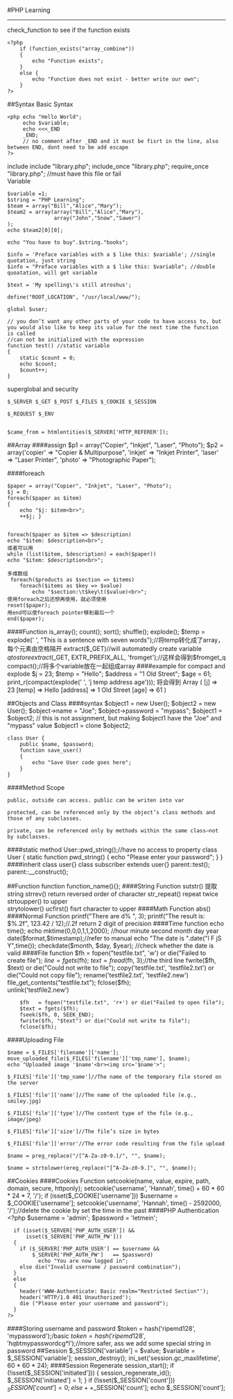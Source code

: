 #PHP Learning
***
check_function to see if the function exists

	<?php
  		if (function_exists("array_combine"))
  		{
    		echo "Function exists";
  		}
		else {
    		echo "Function does not exist - better write our own";
  		}
	?>
##Syntax
Basic Syntax
	
	<php echo "Hello World"; 
		 echo $variable;	
		 echo <<<_END
		 _END; 
		 // no comment after _END and it must be fisrt in the line, also between END, dont need to be add escape
	?>
include
	include "library.php";
	include_once "library.php";
	require_once "library.php"; //must have this file or fail	
Variable
	
	$variable =1;
	$string = "PHP Learning";
	$team = array("Bill","Alice","Mary");
	$team2 = array(array("Bill","Alice","Mary"),
				   array("John","Snow","Sawer")
	);
	echo $team2[0][0];
	
	echo "You have to buy".$string."books";
	
	$info = 'Preface variables with a $ like this: $variable'; //single quotation, just string
	$info = "Preface variables with a $ like this: $variable"; //double quoatation, will get variable
	
	$text = 'My spelling\'s still atroshus';
	
	define("ROOT_LOCATION", "/usr/local/www/");
	
	global $user;
	
    // you don’t want any other parts of your code to have access to, but you would also like to keep its value for the next time the function is called
    //can not be initialized with the expression
	function test() //static variable 
  	{
    	static $count = 0;
    	echo $count;
    	$count++;
	}

superglobal and security

	$_SERVER $_GET $_POST $_FILES $_COOKIE $_SESSION

	$_REQUEST $_ENV

	
	$came_from = htmlentities($_SERVER['HTTP_REFERER']);
##Array
####assign
  	  $p1 = array("Copier", "Inkjet", "Laser", "Photo");
	  $p2 = array('copier' => "Copier & Multipurpose",
              'inkjet' => "Inkjet Printer",
              'laser'  => "Laser Printer",
              'photo'  => "Photographic Paper");

####foreach

	$paper = array("Copier", "Inkjet", "Laser", "Photo");
  	$j = 0;
  	foreach($paper as $item)
  	{
    	echo "$j: $item<br>";
		++$j; }      

	
  	foreach($paper as $item => $description)
    echo "$item: $description<br>";	
	或者可以用
	while (list($item, $description) = each($paper))
    echo "$item: $description<br>";

   	多维数组
   	 foreach($products as $section => $items)
    	foreach($items as $key => $value)
      		echo "$section:\t$key\t($value)<br>";
	使用foreach之后还想再使用，就必须使用
	reset($paper); 
	用end可以使foreach pointer移到最后一个
	end($paper);
      		
####Function
	is_array();
	count();
	sort();
	shuffle();
	explode();
	$temp = explode(' ', "This is a sentence with seven words");//将temp转化成了array，每个元素由空格隔开
	extract($_GET)//will automatedly create variable $q to store
	extract($_GET, EXTR_PREFIX_ALL, 'fromget');//这样会得到$fromget_q
	compact();//将多个variable放在一起组成array
####example for compact and explode
	  $j       = 23;
  	  $temp    = "Hello";
      $address = "1 Old Street";
      $age     = 61;
      print_r(compact(explode(' ', 'j temp address age')));	
		将会得到
	Array (
      [j] => 23
      [temp] => Hello
      [address] => 1 Old Street
      [age] => 61
)

      
      		
            	
##Objects and Class
####syntax
	$object1 = new User();
	$object2 = new User();
	$object->name     = "Joe";
  	$object->password = "mypass";
  	$object1 = $object2; // this is not assignment, but making $object1 have the "Joe" and "mypass" value
  	$object1 = clone  $object2;

	class User {
    	public $name, $password;
    	function save_user()
    	{
      		echo "Save User code goes here";
    	}
	}

####Method Scope

	public, outside can access. public can be writen into var

	protected, can be referenced only by the object’s class methods and those of any subclasses.

	private, can be referenced only by methods within the same class—not by subclasses. 	
####static method
	User::pwd_string();//have no access to property
	class User {
    	static function pwd_string()
    	{
      	echo "Please enter your password";
    	}
	}    
####inherit
	class user{}
	class subscriber extends user{}
	parent::test();
	parent::__construct();	
	
##Function
function function_name(){};
####String Function
	sutstr() 提取string
	strrev() return reversed order of character
	str_repeat() repeat twice
	strtoupper() to upper	
	strytolower()
	ucfirst()  fisrt character to upper
####Math Function
	abs()	
####Normal Function
	printf("There are d% ", 3);	
	printf("The result is: $%.2f", 123.42 / 12);//.2f return 2 digit of precision
####Time function
	echo time();
	echo mktime(0,0,0,1,1,2000);
	//hour minute second month day year
	date($format,$timestamp);//refer to manual
    echo "The date is ".date("l F jS Y",time());
	checkdate($month, $day, $year); //check whether the date is valid
####File function
	  $fh = fopen("testfile.txt", 'w') or die("Failed to create file");
	  $line = fgets($fh);
	  $text = fread($fh, 3);//the third line
	  fwrite($fh, $text) or die("Could not write to file");
	  copy('testfile.txt', 'testfile2.txt') or die("Could not copy file");
	  rename('testfile2.txt', 'testfile2.new')
	  file_get_contents("testfile.txt");
  	  fclose($fh);	
  	  unlink('testfile2.new')

  	  

  	    $fh   = fopen("testfile.txt", 'r+') or die("Failed to open file");
  		$text = fgets($fh);
  		fseek($fh, 0, SEEK_END);
  		fwrite($fh, "$text") or die("Could not write to file");
  		fclose($fh);

####Uploading File

	$name = $_FILES['filename']['name'];
    move_uploaded_file($_FILES['filename']['tmp_name'], $name);
    echo "Uploaded image '$name'<br><img src='$name'>";

    $_FILES['file']['tmp_name']//The name of the temporary file stored on the server

    $_FILES['file']['name']//The name of the uploaded file (e.g., smiley.jpg)   		

    $_FILES['file']['type']//The content type of the file (e.g., image/jpeg)

    $_FILES['file']['size']//The file’s size in bytes

    $_FILES['file']['error'//The error code resulting from the file upload

    $name = preg_replace("/[^A-Za-z0-9.]/", "", $name);

    $name = strtolower(ereg_replace("[^A-Za-z0-9.]", "", $name));

  		
##Cookies
####Cookies Function
	setcookie(name, value, expire, path, domain, secure, httponly);
    setcookie('username', 'Hannah', time() + 60 * 60 * 24 * 7, '/');
    if (isset($_COOKIE['username'])) $username = $_COOKIE['username'];
   	setcookie('username', 'Hannah', time() - 2592000, '/');//delete the cookie by set the time in the past
####PHP Authentication
	<?php
      $username = 'admin';
      $password = 'letmein';

      if (isset($_SERVER['PHP_AUTH_USER']) &&
          isset($_SERVER['PHP_AUTH_PW']))
      {
        if ($_SERVER['PHP_AUTH_USER'] == $username &&
            $_SERVER['PHP_AUTH_PW']   == $password)
              echo "You are now logged in";
        else die("Invalid username / password combination");
      }
      else
      {
        header('WWW-Authenticate: Basic realm="Restricted Section"');
        header('HTTP/1.0 401 Unauthorized');
        die ("Please enter your username and password");
      }
    ?>
####Storing username and password
	$token = hash('ripemd128', 'mypassword');/basic
    $token = hash('ripemd128', 'hqb%$tmypasswordcg*l');//more safer, ass we add some special string in password
##Session
	$_SESSION['variable'] = $value;
    $variable = $_SESSION['variable'];
    session_destroy();
    ini_set('session.gc_maxlifetime', 60 * 60 * 24);
####Session Regenerate
    session_start();
      if (!isset($_SESSION['initiated']))
      {
        session_regenerate_id();
        $_SESSION['initiated'] = 1;
      }
      if (!isset($_SESSION['count'])) $_SESSION['count'] = 0;
      else ++$_SESSION['count'];
      echo $_SESSION['count'];

	
	